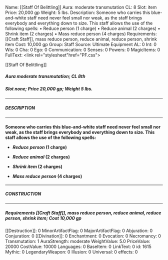 Name: [[Staff Of Belittling]]
Aura: moderate transmutation
CL: 8
Slot: item
Price: 20,000 gp
Weight: 5 lbs.
Description: Someone who carries this blue-and-white staff need never feel small nor weak, as the staff brings everybody and everything down to size. This staff allows the use of the following spells: • Reduce person (1 charge) • Reduce animal (2 charges) • Shrink item (2 charges) • Mass reduce person (4 charges)
Requirements: [[Craft Staff]], mass reduce person, reduce animal, reduce person, shrink item
Cost: 10,000 gp
Group: Staff
Source: Ultimate Equipment
AL: 0
Int: 0
Wis: 0
Cha: 0
Ego: 0
Communication: 0
Senses: 0
Powers: 0
MagicItems: 0
FullText: <link rel="stylesheet"href="PF.css"><div class="heading"><p class="alignleft">[[Staff Of Belittling]]</p><div style="clear: both;"></div></div><div><h5><b>Aura </b>moderate transmutation; <b>CL </b>8th</h5><h5><b>Slot </b>none; <b>Price </b>20,000 gp; <b>Weight </b>5 lbs.</h5></div><hr/><div><h5><b>DESCRIPTION</b></h5></div><hr/><div><h4><p>Someone who carries this blue-and-white staff need never feel small nor weak, as the staff brings everybody and everything down to size. This staff allows the use of the following spells: </p><p><ul><li> <i>Reduce person</i> (1 charge) </p><p><li> <i>Reduce animal</i> (2 charges) </p><p><li> <i>Shrink item</i> (2 charges) </p><p><li> <i>Mass <i>reduce person</i></i> (4 charges)</ul></p></h4></div><hr/><div><h5><b>CONSTRUCTION</b></h5></div><hr/><div><h5><b>Requirements </b>[[Craft Staff]], <i>mass <i>reduce person</i></i>, <i>reduce animal</i>, <i>reduce person</i>, <i>shrink item</i>; <b>Cost </b>10,000 gp</h5></div>
[[Destruction]]: 0
MinorArtifactFlag: 0
MajorArtifactFlag: 0
Abjuration: 0
Conjuration: 0
[[Divination]]: 0
Enchantment: 0
Evocation: 0
Necromancy: 0
Transmutation: 1
AuraStrength: moderate
WeightValue: 5.0
PriceValue: 20000
CostValue: 10000
Languages: 0
BaseItem: 0
LinkText: 0
id: 1615
Mythic: 0
LegendaryWeapon: 0
Illusion: 0
Universal: 0
effects: 0

